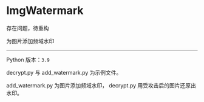 # ImgWatermark

存在问题，待重构

为图片添加频域水印

---

Python 版本：`3.9`

decrypt.py 与 add_watermark.py 为示例文件。

add_watermark.py 为图片添加频域水印， decrypt.py 用受攻击后的图片还原出水印。

